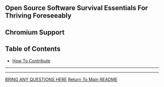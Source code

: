 ## Open Source Software Survival Essentials For Thriving Foreseeably

## Chromium Support

## Table of Contents

- [How To Contribute](#how-to-contribute)

---


---

[BRING ANY QUESTIONS HERE](https://www.facebook.com/groups/BigDataProcessing)
[Return To Main README](../README.md)